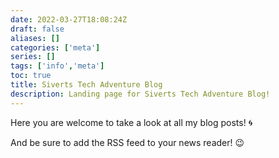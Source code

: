 ```yaml
---
date: 2022-03-27T18:08:24Z
draft: false
aliases: []
categories: ['meta']
series: []
tags: ['info','meta']
toc: true
title: Siverts Tech Adventure Blog
description: Landing page for Siverts Tech Adventure Blog!
---
```


Here you are welcome to take a look at all my blog posts! :cyclone:

And be sure to add the RSS feed to your news reader! :wink:
